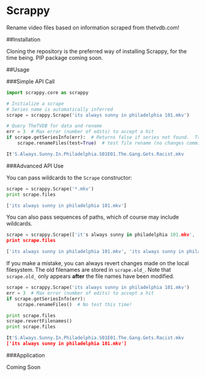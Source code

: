 Scrappy
=======

Rename video files based on information scraped from thetvdb.com!

##Installation

Cloning the repository is the preferred way of installing Scrappy, for the time being.  PIP package coming soon.

##Usage

###Simple API Call

```Python
import scrappy.core as scrappy

# Initialize a scrape
# Series name is automatically inferred
scrape = scrappy.Scrape('its always sunny in philadelphia 101.mkv')

# Query TheTVDB for data and rename
err = 3  # Max error (number of edits) to accept a hit
if scrape.getSeriesInfo(err):  # Returns false if series not found.  Try increasing err.
    scrape.renameFiles(test=True)  # test file rename (no changes committed when test == True)
```

```python
It'S.Always.Sunny.In.Philadelphia.S01E01.The.Gang.Gets.Racist.mkv
```

###Advanced API Use

You can pass wildcards to the `Scrape` constructor:

```python
scrape = scrappy.Scrape('*.mkv')
print scrape.files
```

```python
['its always sunny in philadelphia 101.mkv']
```

You can also pass sequences of paths, which of course may include wildcards.

```python
scrape = scrappy.Scrape(['it's always sunny in philadelphia 101.mkv', '*.avi'])
print scrape.files
```

```python
['its always sunny in philadelphia 101.mkv', 'its always sunny in philadelphia 102.avi']
```

If you make a mistake, you can always revert changes made on the local filesystem.  The old filenames are stored in `scrape.old_`.  Note that `scrape.old_` only appears **after** the file names have been modified.

```python
scrape = scrappy.Scrape('its always sunny in philadelphia 101.mkv')
err = 3  # Max error (number of edits) to accept a hit
if scrape.getSeriesInfo(err):
    scrape.renameFiles()  # No test this time!

print scrape.files
scrape.revertFilenames()
print scrape.files
```

```python
It'S.Always.Sunny.In.Philadelphia.S01E01.The.Gang.Gets.Racist.mkv
['its always sunny in philadelphia 101.mkv']
```

###Application

Coming Soon